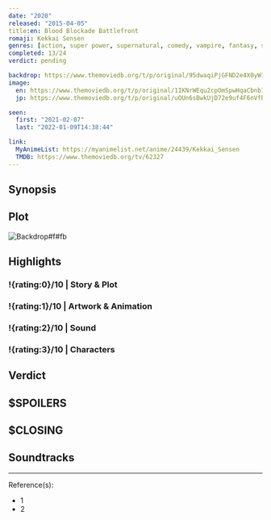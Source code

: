 ```yaml
---
date: "2020"
released: "2015-04-05"
title:en: Blood Blockade Battlefront
romaji: Kekkai Sensen
genres: [action, super power, supernatural, comedy, vampire, fantasy, shounen]
completed: 13/24
verdict: pending

backdrop: https://www.themoviedb.org/t/p/original/95dwaqiPjGFND2e4X0yWIzcIjWg.jpg
image:
  en: https://www.themoviedb.org/t/p/original/1IKNrWEqu2cpOmSpwHqaCbnbIzE.jpg
  jp: https://www.themoviedb.org/t/p/original/uOUn6sBwkUjD72e9uf4F6nVfBRv.jpg

seen:
  first: "2021-02-07"
  last: "2022-01-09T14:38:44"

link:
  MyAnimeList: https://myanimelist.net/anime/24439/Kekkai_Sensen
  TMDB: https://www.themoviedb.org/tv/62327
---
```



## Synopsis

## Plot

![Backdrop#f#fb](https://www.themoviedb.org/t/p/original/iQFyfYCZh0Y2E3nAOIHF0ZackS9.jpg "Source: TMDB")

## Highlights

### !{rating:0}/10 | Story & Plot

### !{rating:1}/10 | Artwork & Animation

### !{rating:2}/10 | Sound

### !{rating:3}/10 | Characters

## Verdict

## $SPOILERS

## $CLOSING

## Soundtracks

***
Reference(s):

- 1
- 2
